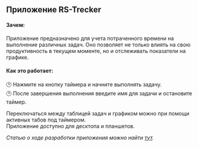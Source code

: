 ## Приложение RS-Trecker

#### Зачем:

Приложение предназначено для учета потраченного времени на выполнение
различных задач. Оно позволяет не только влиять на свою продуктивность в
текущем моменте, но и отслеживать показатели на графике.

#### Как это работает:

:clock2: Нажмите на кнопку таймера и начните выполнять задачу.  
:clock2: После завершения выполнения введите имя для задачи и остановите таймер.

Переключаться между таблицей задач и графиком можно при помощи активных табов под таймером.  
Приложение доступно для десктопа и планшетов.

_Статью о ходе разработки приложения можно найти [тут](https://riba0017.medium.com/браузерное-приложение-трекер-для-отслеживания-задач-rs-tracker-82954a79f723)._
